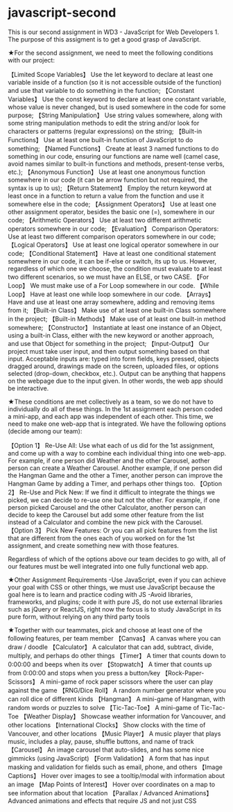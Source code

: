 # javascript-second

This is our second assignment in WD3 - JavaScript for Web Developers 1.
The purpose of this assigment is to get a good grasp of JavaScript.

★For the second assignment, we need to meet the following conditions with our project:
 
 【Limited Scope Variables】
 Use the let keyword to declare at least one variable inside of a function (so it is not accessible outside of the function) and use that variable to do something in the function;
 【Constant Variables】 
 Use the const keyword to declare at least one constant variable, whose value is never changed, but is used somewhere in the code for some purpose;
 【String Manipulation】 
 Use string values somewhere, along with some string manipulation methods to edit the string and/or look for characters or patterns (regular expressions) on the string;
 【Built-in Functions】
  Use at least one built-in function of JavaScript to do something;
 【Named Functions】 
 Create at least 3 named functions to do something in our code, ensuring our functions are name well (camel case, avoid names similar to built-in functions and methods, present-tense verbs, etc.);
 【Anonymous Function】 
 Use at least one anonymous function somewhere in our code (it can be arrow function but not required, the syntax is up to us);
 【Return Statement】 
 Employ the return keyword at least once in a function to return a value from the function and use it somewhere else in the code;
 【Assignment Operators】 
 Use at least one other assignment operator, besides the basic one (=), somewhere in our code;
 【Arithmetic Operators】 
 Use at least two different arithmetic operators somewhere in our code;
 【Evaluation】 
 Comparison Operators: Use at least two different comparison operators somewhere in our code;
 【Logical Operators】 
 Use at least one logical operator somewhere in our code;
 【Conditional Statement】 
 Have at least one conditional statement somewhere in our code, it can be if-else or switch, its up to us. However, regardless of which one we choose, the condition must evaluate to at least two different scenarios, so we must have an ELSE, or two CASE. 
 【For Loop】 
 We must make use of a For Loop somewhere in our code.
 【While Loop】 
 Have at least one while loop somewhere in our code.
 【Arrays】 
 Have and use at least one array somewhere, adding and removing items from it;
 【Built-in Class】 
 Make use of at least one built-in Class somewhere in the project;
 【Built-in Methods】 
 Make use of at least one built-in method somewhere;
 【Constructor】 
 Instantiate at least one instance of an Object, using a built-in Class, either with the new keyword or another approach, and use that Object for something in the project;
 【Input-Output】 
 Our project must take user input, and then output something based on that input. Acceptable inputs are: typed into form fields, keys pressed, objects dragged around, drawings made on the screen, uploaded files, or options selected (drop-down, checkbox, etc.). Output can be anything that happens on the webpage due to the input given. In other words, the web app should be interactive.

★These conditions are met collectively as a team, so we do not have to individually do all of these things. In the 1st assignment each person coded a mini-app, and each app was independent of each other. This time, we need to make one web-app that is integrated. We have the following options (decide among our team):

 【Option 1】
 Re-Use All: Use what each of us did for the 1st assignment, and come up with a way to combine each individual thing into one web-app. For example, if one person did Weather and the other Carousel, aother person can create a Weather Carousel. Another example, if one person did the Hangman Game and the other a Timer, another person can improve the Hangman Game by adding a Timer, and perhaps other things too.
 【Option 2】 
 Re-Use and Pick New: If we find it difficult to integrate the things we picked, we can decide to re-use one but not the other. For example, if one person picked Carousel and the other Calculator, another person can decide to keep the Carousel but add some other feature from the list instead of a Calculator and combine the new pick with the Carousel.
 【Option 3】 
 Pick New Features: Or you can all pick features from the list that are different from the ones each of you worked on for the 1st assignment, and create something new with those features.

Regardless of which of the options above our team decides to go with, all of our features must be well integrated into one fully functional web app. 

★Other Assignment Requirements
 -Use JavaScript, even if you can achieve your goal with CSS or other things, we must use JavaScript because the goal here is to learn and practice coding with JS
 -Avoid libraries, frameworks, and plugins; code it with pure JS, do not use external libraries such as jQuery or ReactJS, right now the focus is to study JavaScript in its pure form, without relying on any third party tools

★Together with our teammates, pick and choose at least one of the following features, per team member
 【Canvas】 A canvas where you can draw / doodle
 【Calculator】 A calculator that can add, subtract, divide, multiply, and perhaps do other things
 【Timer】 A timer that counts down to 0:00:00 and beeps when its over
 【Stopwatch】 A timer that counts up from 0:00:00 and stops when you press a button/key
 【Rock-Paper-Scissors】 A mini-game of rock paper scissors where the user can play against the game
 【RNG/Dice Roll】 A random number generator where you can roll dice of different kinds
 【Hangman】 A mini-game of Hangman, with random words or puzzles to solve
 【Tic-Tac-Toe】 A mini-game of Tic-Tac-Toe
 【Weather Display】 Showcase weather information for Vancouver, and other locations
 【International Clocks】 Show clocks with the time of Vancouver, and other locations
 【Music Player】 A music player that plays music, includes a play, pause, shuffle buttons, and name of track
 【Carousel】 An image carousel that auto-slides, and has some nice gimmicks (using JavaScript)
 【Form Validation】 A form that has input masking and validation for fields such as email, phone, and others
 【Image Captions】 Hover over images to see a tooltip/modal with information about an image
 【Map Points of Interest】 Hover over coordinates on a map to see information about that location
 【Parallax / Advanced Animations】 Advanced animations and effects that require JS and not just CSS
